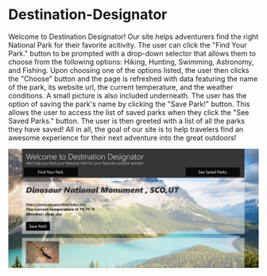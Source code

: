 # Destination-Designator

Welcome to Destination Designator! Our site helps adventurers find the right National Park for their favorite acitivity. The user can click the "Find Your Park." button to be prompted with a drop-down selector that allows them to choose from the following options: Hiking, Hunting, Swimming, Astronomy, and Fishing. Upon choosing one of the options listed, the user then clicks the "Choose" button and the page is refreshed with data featuring the name of the park, its website url, the current temperature, and the weather conditions. A small picture is also included underneath. The user has the option of saving the park's name by clicking the "Save Park!" button. This allows the user to access the list of saved parks when they click the "See Saved Parks." button. The user is then greeted with a list of all the parks they have saved! All in all, the goal of our site is to help travelers find an awesome experience for their next adventure into the great outdoors!

![alt text](/currentDD_projectcaptureforreadme.png)


